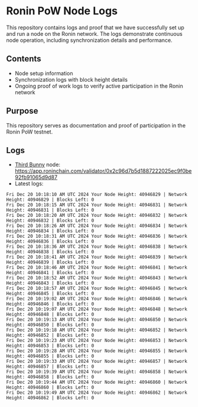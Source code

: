 # Ronin PoW Node Logs

This repository contains logs and proof that we have successfully set up and run a node on the Ronin network. The logs demonstrate continuous node operation, including synchronization details and performance.

## Contents

- Node setup information
- Synchronization logs with block height details
- Ongoing proof of work logs to verify active participation in the Ronin network

## Purpose

This repository serves as documentation and proof of participation in the Ronin PoW testnet.

## Logs

- [Third Bunny](https://thirdbunny.xyz/) node: https://app.roninchain.com/validator/0x2c96d7b5d1887222025ec9f0be92fb91065d9d87
- Latest logs:
```
Fri Dec 20 10:18:10 AM UTC 2024 Your Node Height: 40946829 | Network Height: 40946829 | Blocks Left: 0
Fri Dec 20 10:18:15 AM UTC 2024 Your Node Height: 40946831 | Network Height: 40946831 | Blocks Left: 0
Fri Dec 20 10:18:20 AM UTC 2024 Your Node Height: 40946832 | Network Height: 40946832 | Blocks Left: 0
Fri Dec 20 10:18:26 AM UTC 2024 Your Node Height: 40946834 | Network Height: 40946834 | Blocks Left: 0
Fri Dec 20 10:18:31 AM UTC 2024 Your Node Height: 40946836 | Network Height: 40946836 | Blocks Left: 0
Fri Dec 20 10:18:36 AM UTC 2024 Your Node Height: 40946838 | Network Height: 40946838 | Blocks Left: 0
Fri Dec 20 10:18:41 AM UTC 2024 Your Node Height: 40946839 | Network Height: 40946839 | Blocks Left: 0
Fri Dec 20 10:18:46 AM UTC 2024 Your Node Height: 40946841 | Network Height: 40946841 | Blocks Left: 0
Fri Dec 20 10:18:52 AM UTC 2024 Your Node Height: 40946843 | Network Height: 40946843 | Blocks Left: 0
Fri Dec 20 10:18:57 AM UTC 2024 Your Node Height: 40946845 | Network Height: 40946845 | Blocks Left: 0
Fri Dec 20 10:19:02 AM UTC 2024 Your Node Height: 40946846 | Network Height: 40946846 | Blocks Left: 0
Fri Dec 20 10:19:07 AM UTC 2024 Your Node Height: 40946848 | Network Height: 40946848 | Blocks Left: 0
Fri Dec 20 10:19:13 AM UTC 2024 Your Node Height: 40946850 | Network Height: 40946850 | Blocks Left: 0
Fri Dec 20 10:19:18 AM UTC 2024 Your Node Height: 40946852 | Network Height: 40946852 | Blocks Left: 0
Fri Dec 20 10:19:23 AM UTC 2024 Your Node Height: 40946853 | Network Height: 40946853 | Blocks Left: 0
Fri Dec 20 10:19:28 AM UTC 2024 Your Node Height: 40946855 | Network Height: 40946855 | Blocks Left: 0
Fri Dec 20 10:19:33 AM UTC 2024 Your Node Height: 40946857 | Network Height: 40946857 | Blocks Left: 0
Fri Dec 20 10:19:39 AM UTC 2024 Your Node Height: 40946858 | Network Height: 40946858 | Blocks Left: 0
Fri Dec 20 10:19:44 AM UTC 2024 Your Node Height: 40946860 | Network Height: 40946860 | Blocks Left: 0
Fri Dec 20 10:19:49 AM UTC 2024 Your Node Height: 40946862 | Network Height: 40946862 | Blocks Left: 0
```
